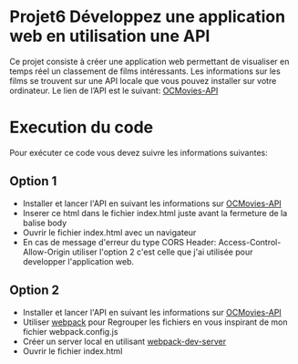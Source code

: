 # Projet6 Développez une application web en utilisation une API
Ce projet consiste à créer une application web permettant de visualiser en temps réel un classement de films intéressants.
Les informations sur les films se trouvent sur une API locale que vous pouvez installer sur votre ordinateur. 
Le lien de l’API est le suivant: [OCMovies-API](https://github.com/OpenClassrooms-Student-Center/OCMovies-API-EN-FR)
# Execution du code
 Pour exécuter ce code vous devez suivre les informations suivantes:
 ## Option 1
 * Installer et lancer l'API en suivant les informations sur [OCMovies-API](https://github.com/OpenClassrooms-Student-Center/OCMovies-API-EN-FR)
 * Inserer ce html <script src="js/index.js"></script> dans le fichier index.html juste avant la fermeture de la balise body
 * Ouvrir le fichier index.html avec un navigateur
 * En cas de message d'erreur du type CORS Header: Access-Control-Allow-Origin utiliser l'option 2 c'est celle que j'ai utilisée pour developper l'application web.
 ## Option 2 
 * Installer et lancer l'API en suivant les informations sur [OCMovies-API](https://github.com/OpenClassrooms-Student-Center/OCMovies-API-EN-FR)
 * Utiliser [webpack](https://webpack.js.org/) pour Regrouper les fichiers en vous inspirant de mon fichier webpack.config.js
 * Créer un server local en utilisant [webpack-dev-server](https://github.com/webpack/webpack-dev-server)
 * Ouvrir le fichier index.html
